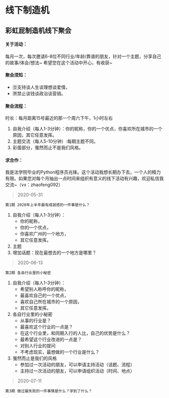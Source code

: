 线下制造机
==
彩虹屁制造机线下聚会
--
#### 关于活动：
每月一次，每次邀请6-8位不同行业/年龄/靠谱的朋友，针对一个主题，分享自己的故事/体会/想法~
希望您在这个活动中开心，有收获~
#### 聚会须知：
- 🈴支持谈人生谈理想谈爱情，
- 🈲禁止谈钱谈政治谈营销。
#### 聚会流程：
时长：每月距离15号最近的那一个周六下午，1小时左右
1. 自我介绍（每人1-3分钟）：你的昵称，你的一个优点，你喜欢所在城市的一个原因，其它任意发挥。
2. 主题交流（每人5-10分钟）:每期主题不同。
3. 彩蛋部分，戛然而止不是我们风格。
#### 求合作：
我是法学院毕业的Python程序员兆锋。这个活动我想长期办下去，一个人的精力有限。如果您对每个月抽出一点时间来组织有意义的线下活动有兴趣，欢迎私信我交流~（vx：zhaofeng092）

> 2020-05-31
```text
第1期 2020年上半年最有成就感的一件事是什么？
```
1. 自我介绍（每人1-3分钟）：
	- 你的昵称，
	- 你的一个优点，
	- 你喜欢广州的一个地方，
	- 其它任意发挥。
2. 主题
3. 增加话题：现在最想去的一个地方是哪里？

> 2020-06-13
```text
第2期 各自行业里的小秘密
```
1. 自我介绍（每人1-3分钟）：
	- 希望别人称呼你的昵称，
	- 最喜欢自己的一个优点，
	- 喜欢自己所在城市的一个原因，
	- 其它任意发挥。
2. 各自行业里的小秘密
    - 从事的行业是？
    - 最喜欢这个行业的一点是？
    - 在这个行业里，和同期入行的人比，自己的优势是什么？
    - 最希望这个行业改进的一点是？
    - 对别人行业的提问
    - 不考虑现实，最想做的一个行业是什么？
3. 戛然而止是我们的风格
    - 参加过一次活动的朋友，可以申请主持活动（话题、流程）
    - 主持过一次活动的朋友，可以申请组织活动（时间、地点）
    
> 2020-07-11
```text
第3期 做过最失败的一件事情是什么？学到了什么？
```
